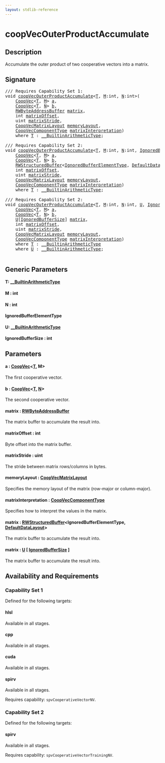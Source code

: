 ```yaml
---
layout: stdlib-reference
---
```


# coopVecOuterProductAccumulate

## Description

Accumulate the outer product of two cooperative vectors into a matrix.



## Signature 

<pre>
/// Requires Capability Set 1:
<span class="code_keyword">void</span> <a href="coopvecouterproductaccumulate-47cj.html">coopVecOuterProductAccumulate</a>&lt;<a href="coopvecouterproductaccumulate-47cj.html#typeparam-T" class="code_type">T</a>, <a href="coopvecouterproductaccumulate-47cj.html#decl-M" class="code_var">M</a>:<span class="code_keyword">int</span>, <a href="coopvecouterproductaccumulate-47cj.html#decl-N" class="code_var">N</a>:<span class="code_keyword">int</span>&gt;(
    <a href="index.html" class="code_type">CoopVec</a>&lt;<a href="coopvecouterproductaccumulate-47cj.html#typeparam-T" class="code_type">T</a>, <a href="coopvecouterproductaccumulate-47cj.html#decl-M" class="code_var">M</a>&gt; <a href="coopvecouterproductaccumulate-47cj.html#decl-a" class="code_param">a</a>,
    <a href="index.html" class="code_type">CoopVec</a>&lt;<a href="coopvecouterproductaccumulate-47cj.html#typeparam-T" class="code_type">T</a>, <a href="coopvecouterproductaccumulate-47cj.html#decl-N" class="code_var">N</a>&gt; <a href="coopvecouterproductaccumulate-47cj.html#decl-b" class="code_param">b</a>,
    <a href="index.html" class="code_type">RWByteAddressBuffer</a> <a href="coopvecouterproductaccumulate-47cj.html#decl-matrix" class="code_param">matrix</a>,
    <span class="code_keyword">int</span> <a href="coopvecouterproductaccumulate-47cj.html#decl-matrixOffset" class="code_param">matrixOffset</a>,
    <span class="code_keyword">uint</span> <a href="coopvecouterproductaccumulate-47cj.html#decl-matrixStride" class="code_param">matrixStride</a>,
    <a href="index.html" class="code_type">CoopVecMatrixLayout</a> <a href="coopvecouterproductaccumulate-47cj.html#decl-memoryLayout" class="code_param">memoryLayout</a>,
    <a href="index.html" class="code_type">CoopVecComponentType</a> <a href="coopvecouterproductaccumulate-47cj.html#decl-matrixInterpretation" class="code_param">matrixInterpretation</a>)
    <span class='code_keyword'>where</span> <a href="coopvecouterproductaccumulate-47cj.html#typeparam-T" class="code_type">T</a> : <a href="index.html" class="code_type">__BuiltinArithmeticType</a>;

/// Requires Capability Set 2:
<span class="code_keyword">void</span> <a href="coopvecouterproductaccumulate-47cj.html">coopVecOuterProductAccumulate</a>&lt;<a href="coopvecouterproductaccumulate-47cj.html#typeparam-T" class="code_type">T</a>, <a href="coopvecouterproductaccumulate-47cj.html#decl-M" class="code_var">M</a>:<span class="code_keyword">int</span>, <a href="coopvecouterproductaccumulate-47cj.html#decl-N" class="code_var">N</a>:<span class="code_keyword">int</span>, <a href="coopvecouterproductaccumulate-47cj.html#typeparam-IgnoredBufferElementType" class="code_type">IgnoredBufferElementType</a>&gt;(
    <a href="index.html" class="code_type">CoopVec</a>&lt;<a href="coopvecouterproductaccumulate-47cj.html#typeparam-T" class="code_type">T</a>, <a href="coopvecouterproductaccumulate-47cj.html#decl-M" class="code_var">M</a>&gt; <a href="coopvecouterproductaccumulate-47cj.html#decl-a" class="code_param">a</a>,
    <a href="index.html" class="code_type">CoopVec</a>&lt;<a href="coopvecouterproductaccumulate-47cj.html#typeparam-T" class="code_type">T</a>, <a href="coopvecouterproductaccumulate-47cj.html#decl-N" class="code_var">N</a>&gt; <a href="coopvecouterproductaccumulate-47cj.html#decl-b" class="code_param">b</a>,
    <a href="index.html" class="code_type">RWStructuredBuffer</a>&lt;<a href="coopvecouterproductaccumulate-47cj.html#typeparam-IgnoredBufferElementType" class="code_type">IgnoredBufferElementType</a>, <a href="index.html" class="code_type">DefaultDataLayout</a>&gt; <a href="coopvecouterproductaccumulate-47cj.html#decl-matrix" class="code_param">matrix</a>,
    <span class="code_keyword">int</span> <a href="coopvecouterproductaccumulate-47cj.html#decl-matrixOffset" class="code_param">matrixOffset</a>,
    <span class="code_keyword">uint</span> <a href="coopvecouterproductaccumulate-47cj.html#decl-matrixStride" class="code_param">matrixStride</a>,
    <a href="index.html" class="code_type">CoopVecMatrixLayout</a> <a href="coopvecouterproductaccumulate-47cj.html#decl-memoryLayout" class="code_param">memoryLayout</a>,
    <a href="index.html" class="code_type">CoopVecComponentType</a> <a href="coopvecouterproductaccumulate-47cj.html#decl-matrixInterpretation" class="code_param">matrixInterpretation</a>)
    <span class='code_keyword'>where</span> <a href="coopvecouterproductaccumulate-47cj.html#typeparam-T" class="code_type">T</a> : <a href="index.html" class="code_type">__BuiltinArithmeticType</a>;

/// Requires Capability Set 2:
<span class="code_keyword">void</span> <a href="coopvecouterproductaccumulate-47cj.html">coopVecOuterProductAccumulate</a>&lt;<a href="coopvecouterproductaccumulate-47cj.html#typeparam-T" class="code_type">T</a>, <a href="coopvecouterproductaccumulate-47cj.html#decl-M" class="code_var">M</a>:<span class="code_keyword">int</span>, <a href="coopvecouterproductaccumulate-47cj.html#decl-N" class="code_var">N</a>:<span class="code_keyword">int</span>, <a href="coopvecouterproductaccumulate-47cj.html#typeparam-U" class="code_type">U</a>, <a href="coopvecouterproductaccumulate-47cj.html#decl-IgnoredBufferSize" class="code_var">IgnoredBufferSize</a>:<span class="code_keyword">int</span>&gt;(
    <a href="index.html" class="code_type">CoopVec</a>&lt;<a href="coopvecouterproductaccumulate-47cj.html#typeparam-T" class="code_type">T</a>, <a href="coopvecouterproductaccumulate-47cj.html#decl-M" class="code_var">M</a>&gt; <a href="coopvecouterproductaccumulate-47cj.html#decl-a" class="code_param">a</a>,
    <a href="index.html" class="code_type">CoopVec</a>&lt;<a href="coopvecouterproductaccumulate-47cj.html#typeparam-T" class="code_type">T</a>, <a href="coopvecouterproductaccumulate-47cj.html#decl-N" class="code_var">N</a>&gt; <a href="coopvecouterproductaccumulate-47cj.html#decl-b" class="code_param">b</a>,
    <a href="coopvecouterproductaccumulate-47cj.html#typeparam-U" class="code_type">U</a>[<a href="coopvecouterproductaccumulate-47cj.html#decl-IgnoredBufferSize" class="code_var">IgnoredBufferSize</a>] <a href="coopvecouterproductaccumulate-47cj.html#decl-matrix" class="code_param">matrix</a>,
    <span class="code_keyword">int</span> <a href="coopvecouterproductaccumulate-47cj.html#decl-matrixOffset" class="code_param">matrixOffset</a>,
    <span class="code_keyword">uint</span> <a href="coopvecouterproductaccumulate-47cj.html#decl-matrixStride" class="code_param">matrixStride</a>,
    <a href="index.html" class="code_type">CoopVecMatrixLayout</a> <a href="coopvecouterproductaccumulate-47cj.html#decl-memoryLayout" class="code_param">memoryLayout</a>,
    <a href="index.html" class="code_type">CoopVecComponentType</a> <a href="coopvecouterproductaccumulate-47cj.html#decl-matrixInterpretation" class="code_param">matrixInterpretation</a>)
    <span class='code_keyword'>where</span> <a href="coopvecouterproductaccumulate-47cj.html#typeparam-T" class="code_type">T</a> : <a href="index.html" class="code_type">__BuiltinArithmeticType</a>
    <span class='code_keyword'>where</span> <a href="coopvecouterproductaccumulate-47cj.html#typeparam-U" class="code_type">U</a> : <a href="index.html" class="code_type">__BuiltinArithmeticType</a>;

</pre>

## Generic Parameters

####  <a id="typeparam-T"></a>T: [\_\_BuiltinArithmeticType](../interfaces/0_builtinarithmetictype-029j/index)
####  <a id="decl-M"></a>M  : int
####  <a id="decl-N"></a>N  : int
####  <a id="typeparam-IgnoredBufferElementType"></a>IgnoredBufferElementType
####  <a id="typeparam-U"></a>U: [\_\_BuiltinArithmeticType](../interfaces/0_builtinarithmetictype-029j/index)
####  <a id="decl-IgnoredBufferSize"></a>IgnoredBufferSize  : int

## Parameters

####  <a id="decl-a"></a>a  : [CoopVec](../types/coopvec-04/index)\<[T](../types/coopvec-04/index#typeparam-T), M\>
The first cooperative vector.

####  <a id="decl-b"></a>b  : [CoopVec](../types/coopvec-04/index)\<[T](../types/coopvec-04/index#typeparam-T), [N](../types/coopvec-04/index#decl-N)\>
The second cooperative vector.

####  <a id="decl-matrix"></a>matrix  : [RWByteAddressBuffer](../types/rwbyteaddressbuffer-0126d/index)
The matrix buffer to accumulate the result into.

####  <a id="decl-matrixOffset"></a>matrixOffset  : int
Byte offset into the matrix buffer.

####  <a id="decl-matrixStride"></a>matrixStride  : uint
The stride between matrix rows/columns in bytes.

####  <a id="decl-memoryLayout"></a>memoryLayout  : [CoopVecMatrixLayout](../types/coopvecmatrixlayout-047d/index)
Specifies the memory layout of the matrix (row-major or column-major).

####  <a id="decl-matrixInterpretation"></a>matrixInterpretation  : [CoopVecComponentType](../types/coopveccomponenttype-047g/index)
Specifies how to interpret the values in the matrix.

####  <a id="decl-matrix"></a>matrix  : [RWStructuredBuffer](../types/rwstructuredbuffer-012c/index)\<IgnoredBufferElementType, [DefaultDataLayout](../types/defaultdatalayout-07b/index)\>
The matrix buffer to accumulate the result into.

####  <a id="decl-matrix"></a>matrix  : [U](coopvecouterproductaccumulate-47cj#typeparam-U) \[ [IgnoredBufferSize](coopvecouterproductaccumulate-47cj#decl-IgnoredBufferSize) \]
The matrix buffer to accumulate the result into.


## Availability and Requirements

### Capability Set 1

Defined for the following targets:

#### hlsl
Available in all stages.

#### cpp
Available in all stages.

#### cuda
Available in all stages.

#### spirv
Available in all stages.

Requires capability: `spvCooperativeVectorNV`.

### Capability Set 2

Defined for the following targets:

#### spirv
Available in all stages.

Requires capability: `spvCooperativeVectorTrainingNV`.


